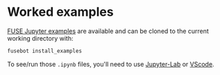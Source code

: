 # Worked examples

[FUSE Jupyter examples](https://github.com/ProjectTorreyPines/FUSE_examples) are available and can be cloned to the current working directory with:

```bash
fusebot install_examples
```

To see/run those `.ipynb` files, you'll need to use [Jupyter-Lab](https://jupyterlab.readthedocs.io/en/stable/getting_started/installation.html) or [VScode](https://code.visualstudio.com/docs/datascience/jupyter-notebooks).
